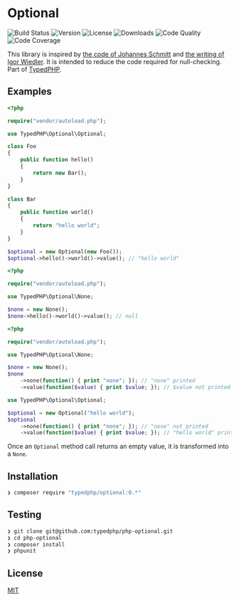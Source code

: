 # Optional

![Build Status](http://img.shields.io/travis/typedphp/optional.svg?style=flat-square)
![Version](http://img.shields.io/packagist/v/typedphp/optional.svg?style=flat-square)
![License](http://img.shields.io/packagist/l/typedphp/optional.svg?style=flat-square)
![Downloads](http://img.shields.io/packagist/dt/typedphp/optional.svg?style=flat-square)
![Code Quality](http://img.shields.io/scrutinizer/g/typedphp/optional.svg?style=flat-square)
![Code Coverage](http://img.shields.io/scrutinizer/coverage/g/typedphp/optional.svg?style=flat-square)

This library is inspired by [the code of Johannes Schmitt](https://github.com/schmittjoh/php-option) and [the writing of Igor Wiedler](https://igor.io/2014/01/10/functional-library-null.html). It is intended to reduce the code required for null-checking. Part of [TypedPHP](https://leanpub.com/typedphp).

## Examples

```php
<?php

require("vendor/autoload.php");

use TypedPHP\Optional\Optional;

class Foo
{
    public function hello()
    {
        return new Bar();
    }
}

class Bar
{
    public function world()
    {
        return "hello world";
    }
}

$optional = new Optional(new Foo());
$optional->hello()->world()->value(); // "hello world"
```

```php
<?php

require("vendor/autoload.php");

use TypedPHP\Optional\None;

$none = new None();
$none->hello()->world()->value(); // null
```

```php
<?php

require("vendor/autoload.php");

use TypedPHP\Optional\None;

$none = new None();
$none
    ->none(function() { print "none"; }); // "none" printed
    ->value(function($value) { print $value; }); // $value not printed

use TypedPHP\Optional\Optional;

$optional = new Optional("hello world");
$optional
    ->none(function() { print "none"; }); // "none" not printed
    ->value(function($value) { print $value; }); // "hello world" printed
```

Once an `Optional` method call returns an empty value, it is transformed into a `None`.

## Installation

```sh
❯ composer require "typedphp/optional:0.*"
```

## Testing

```sh
❯ git clone git@github.com:typedphp/php-optional.git
❯ cd php-optional
❯ composer install
❯ phpunit
```

## License

[MIT](license.md)
